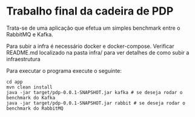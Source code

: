 # Trabalho final da cadeira de PDP


Trata-se de uma aplicação que efetua um simples benchmark entre o RabbitMQ e Kafka. 

Para subir a infra é necessário docker e docker-compose. Verificar README.md localizado na pasta infra/ para ver detalhes de como subir a infraestrutura

Para executar o programa execute o seguinte:


```
cd app
mvn clean install
java -jar target/pdp-0.0.1-SNAPSHOT.jar kafka # se deseja rodar o benchmark do Kafka
java -jar target/pdp-0.0.1-SNAPSHOT.jar rabbit # se deseja rodar o benchmark do RabbitMQ

```

